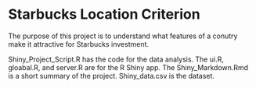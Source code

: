 # Starbucks Location Criterion

The purpose of this project is to understand what features of a conutry make it attractive for Starbucks investment.

Shiny_Project_Script.R has the code for the data analysis. The ui.R, gloabal.R, and server.R are for the R Shiny app. The Shiny_Markdown.Rmd is a short summary of the project. Shiny_data.csv is the dataset.
